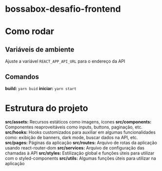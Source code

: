 # bossabox-desafio-frontend

# Como rodar
## Variáveis de ambiente

Ajuste a variável `REACT_APP_API_URL` para o endereço da API

## Comandos

**build:** `yarn buid`
**iniciar:** `yarn start`

# Estrutura do projeto

**src/assets:** Recursos estáticos como imagens, ícones
**src/components:** Componentes reaproveitáveis como inputs, buttons, paginação, etc.
**src/hooks:** Hooks customizados para auxiliar em algumas funcionalidades como: exibição de banners, dark mode, buscar dados na API, etc.
**src/pages:** Páginas da aplicação
**src/routes:** Arquivo de rotas da aplicação usando react-router-dom
**src/services:** Arquivo de configuração das chamadas à API
**src/styles:** Estilização global e funções úteis para utilizar com o styled-components
**src/utils:** Algumas funções úteis para utilizar na aplicação
